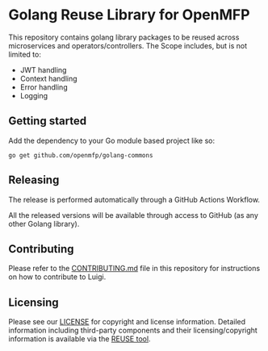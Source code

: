# Golang Reuse Library for OpenMFP

This repository contains golang library packages to be reused across microservices and operators/controllers. The Scope includes, but is not limited to:

- JWT handling
- Context handling
- Error handling
- Logging


## Getting started

Add the dependency to your Go module based project like so:

```
go get github.com/openmfp/golang-commons
```

## Releasing

The release is performed automatically through a GitHub Actions Workflow.

All the released versions will be available through access to GitHub (as any other Golang library).

## Contributing

Please refer to the [CONTRIBUTING.md](CONTRIBUTING.md) file in this repository for instructions on how to contribute to Luigi.

## Licensing

Please see our [LICENSE](LICENSE) for copyright and license information. Detailed information including third-party components and their licensing/copyright information is available via the [REUSE tool](https://api.reuse.software/info/github.com/openmfp/golang-commons). 